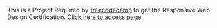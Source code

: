 This is a Project Required by <a href="https://www.freecodecamp.org/learn">freecodecamp</a> to get the Responsive Web Design Certification. 
<a href="https://brachodev.github.io/Survey-Form-GenshinImpact/">Click here to access page</a>
